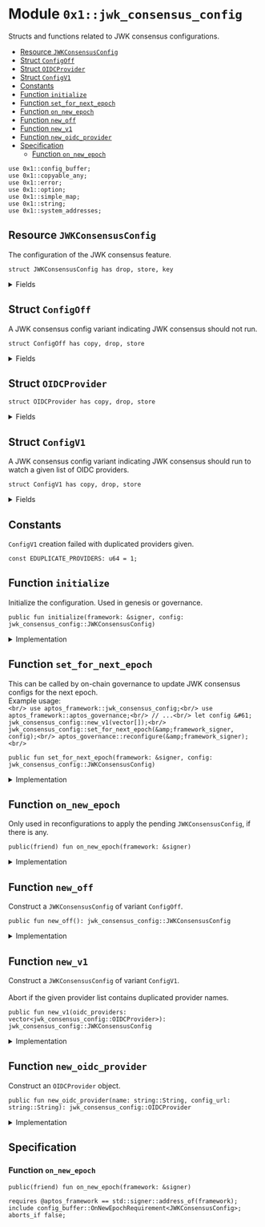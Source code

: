 
<a id="0x1_jwk_consensus_config"></a>

# Module `0x1::jwk_consensus_config`

Structs and functions related to JWK consensus configurations.


-  [Resource `JWKConsensusConfig`](#0x1_jwk_consensus_config_JWKConsensusConfig)
-  [Struct `ConfigOff`](#0x1_jwk_consensus_config_ConfigOff)
-  [Struct `OIDCProvider`](#0x1_jwk_consensus_config_OIDCProvider)
-  [Struct `ConfigV1`](#0x1_jwk_consensus_config_ConfigV1)
-  [Constants](#@Constants_0)
-  [Function `initialize`](#0x1_jwk_consensus_config_initialize)
-  [Function `set_for_next_epoch`](#0x1_jwk_consensus_config_set_for_next_epoch)
-  [Function `on_new_epoch`](#0x1_jwk_consensus_config_on_new_epoch)
-  [Function `new_off`](#0x1_jwk_consensus_config_new_off)
-  [Function `new_v1`](#0x1_jwk_consensus_config_new_v1)
-  [Function `new_oidc_provider`](#0x1_jwk_consensus_config_new_oidc_provider)
-  [Specification](#@Specification_1)
    -  [Function `on_new_epoch`](#@Specification_1_on_new_epoch)


<pre><code>use 0x1::config_buffer;<br/>use 0x1::copyable_any;<br/>use 0x1::error;<br/>use 0x1::option;<br/>use 0x1::simple_map;<br/>use 0x1::string;<br/>use 0x1::system_addresses;<br/></code></pre>



<a id="0x1_jwk_consensus_config_JWKConsensusConfig"></a>

## Resource `JWKConsensusConfig`

The configuration of the JWK consensus feature.


<pre><code>struct JWKConsensusConfig has drop, store, key<br/></code></pre>



<details>
<summary>Fields</summary>


<dl>
<dt>
<code>variant: copyable_any::Any</code>
</dt>
<dd>
 A config variant packed as an <code>Any</code>.<br/> Currently the variant type is one of the following.<br/> &#45; <code>ConfigOff</code><br/> &#45; <code>ConfigV1</code>
</dd>
</dl>


</details>

<a id="0x1_jwk_consensus_config_ConfigOff"></a>

## Struct `ConfigOff`

A JWK consensus config variant indicating JWK consensus should not run.


<pre><code>struct ConfigOff has copy, drop, store<br/></code></pre>



<details>
<summary>Fields</summary>


<dl>
<dt>
<code>dummy_field: bool</code>
</dt>
<dd>

</dd>
</dl>


</details>

<a id="0x1_jwk_consensus_config_OIDCProvider"></a>

## Struct `OIDCProvider`



<pre><code>struct OIDCProvider has copy, drop, store<br/></code></pre>



<details>
<summary>Fields</summary>


<dl>
<dt>
<code>name: string::String</code>
</dt>
<dd>

</dd>
<dt>
<code>config_url: string::String</code>
</dt>
<dd>

</dd>
</dl>


</details>

<a id="0x1_jwk_consensus_config_ConfigV1"></a>

## Struct `ConfigV1`

A JWK consensus config variant indicating JWK consensus should run to watch a given list of OIDC providers.


<pre><code>struct ConfigV1 has copy, drop, store<br/></code></pre>



<details>
<summary>Fields</summary>


<dl>
<dt>
<code>oidc_providers: vector&lt;jwk_consensus_config::OIDCProvider&gt;</code>
</dt>
<dd>

</dd>
</dl>


</details>

<a id="@Constants_0"></a>

## Constants


<a id="0x1_jwk_consensus_config_EDUPLICATE_PROVIDERS"></a>

<code>ConfigV1</code> creation failed with duplicated providers given.


<pre><code>const EDUPLICATE_PROVIDERS: u64 &#61; 1;<br/></code></pre>



<a id="0x1_jwk_consensus_config_initialize"></a>

## Function `initialize`

Initialize the configuration. Used in genesis or governance.


<pre><code>public fun initialize(framework: &amp;signer, config: jwk_consensus_config::JWKConsensusConfig)<br/></code></pre>



<details>
<summary>Implementation</summary>


<pre><code>public fun initialize(framework: &amp;signer, config: JWKConsensusConfig) &#123;<br/>    system_addresses::assert_aptos_framework(framework);<br/>    if (!exists&lt;JWKConsensusConfig&gt;(@aptos_framework)) &#123;<br/>        move_to(framework, config);<br/>    &#125;<br/>&#125;<br/></code></pre>



</details>

<a id="0x1_jwk_consensus_config_set_for_next_epoch"></a>

## Function `set_for_next_epoch`

This can be called by on&#45;chain governance to update JWK consensus configs for the next epoch.<br/> Example usage:<br/> ```<br/> use aptos_framework::jwk_consensus_config;<br/> use aptos_framework::aptos_governance;<br/> // ...<br/> let config &#61; jwk_consensus_config::new_v1(vector[]);<br/> jwk_consensus_config::set_for_next_epoch(&amp;framework_signer, config);<br/> aptos_governance::reconfigure(&amp;framework_signer);<br/> ```


<pre><code>public fun set_for_next_epoch(framework: &amp;signer, config: jwk_consensus_config::JWKConsensusConfig)<br/></code></pre>



<details>
<summary>Implementation</summary>


<pre><code>public fun set_for_next_epoch(framework: &amp;signer, config: JWKConsensusConfig) &#123;<br/>    system_addresses::assert_aptos_framework(framework);<br/>    config_buffer::upsert(config);<br/>&#125;<br/></code></pre>



</details>

<a id="0x1_jwk_consensus_config_on_new_epoch"></a>

## Function `on_new_epoch`

Only used in reconfigurations to apply the pending <code>JWKConsensusConfig</code>, if there is any.


<pre><code>public(friend) fun on_new_epoch(framework: &amp;signer)<br/></code></pre>



<details>
<summary>Implementation</summary>


<pre><code>public(friend) fun on_new_epoch(framework: &amp;signer) acquires JWKConsensusConfig &#123;<br/>    system_addresses::assert_aptos_framework(framework);<br/>    if (config_buffer::does_exist&lt;JWKConsensusConfig&gt;()) &#123;<br/>        let new_config &#61; config_buffer::extract&lt;JWKConsensusConfig&gt;();<br/>        if (exists&lt;JWKConsensusConfig&gt;(@aptos_framework)) &#123;<br/>            &#42;borrow_global_mut&lt;JWKConsensusConfig&gt;(@aptos_framework) &#61; new_config;<br/>        &#125; else &#123;<br/>            move_to(framework, new_config);<br/>        &#125;;<br/>    &#125;<br/>&#125;<br/></code></pre>



</details>

<a id="0x1_jwk_consensus_config_new_off"></a>

## Function `new_off`

Construct a <code>JWKConsensusConfig</code> of variant <code>ConfigOff</code>.


<pre><code>public fun new_off(): jwk_consensus_config::JWKConsensusConfig<br/></code></pre>



<details>
<summary>Implementation</summary>


<pre><code>public fun new_off(): JWKConsensusConfig &#123;<br/>    JWKConsensusConfig &#123;<br/>        variant: copyable_any::pack( ConfigOff &#123;&#125; )<br/>    &#125;<br/>&#125;<br/></code></pre>



</details>

<a id="0x1_jwk_consensus_config_new_v1"></a>

## Function `new_v1`

Construct a <code>JWKConsensusConfig</code> of variant <code>ConfigV1</code>.<br/><br/> Abort if the given provider list contains duplicated provider names.


<pre><code>public fun new_v1(oidc_providers: vector&lt;jwk_consensus_config::OIDCProvider&gt;): jwk_consensus_config::JWKConsensusConfig<br/></code></pre>



<details>
<summary>Implementation</summary>


<pre><code>public fun new_v1(oidc_providers: vector&lt;OIDCProvider&gt;): JWKConsensusConfig &#123;<br/>    let name_set &#61; simple_map::new&lt;String, u64&gt;();<br/>    vector::for_each_ref(&amp;oidc_providers, &#124;provider&#124; &#123;<br/>        let provider: &amp;OIDCProvider &#61; provider;<br/>        let (_, old_value) &#61; simple_map::upsert(&amp;mut name_set, provider.name, 0);<br/>        if (option::is_some(&amp;old_value)) &#123;<br/>            abort(error::invalid_argument(EDUPLICATE_PROVIDERS))<br/>        &#125;<br/>    &#125;);<br/>    JWKConsensusConfig &#123;<br/>        variant: copyable_any::pack( ConfigV1 &#123; oidc_providers &#125; )<br/>    &#125;<br/>&#125;<br/></code></pre>



</details>

<a id="0x1_jwk_consensus_config_new_oidc_provider"></a>

## Function `new_oidc_provider`

Construct an <code>OIDCProvider</code> object.


<pre><code>public fun new_oidc_provider(name: string::String, config_url: string::String): jwk_consensus_config::OIDCProvider<br/></code></pre>



<details>
<summary>Implementation</summary>


<pre><code>public fun new_oidc_provider(name: String, config_url: String): OIDCProvider &#123;<br/>    OIDCProvider &#123; name, config_url &#125;<br/>&#125;<br/></code></pre>



</details>

<a id="@Specification_1"></a>

## Specification


<a id="@Specification_1_on_new_epoch"></a>

### Function `on_new_epoch`


<pre><code>public(friend) fun on_new_epoch(framework: &amp;signer)<br/></code></pre>




<pre><code>requires @aptos_framework &#61;&#61; std::signer::address_of(framework);<br/>include config_buffer::OnNewEpochRequirement&lt;JWKConsensusConfig&gt;;<br/>aborts_if false;<br/></code></pre>


[move-book]: https://aptos.dev/move/book/SUMMARY
